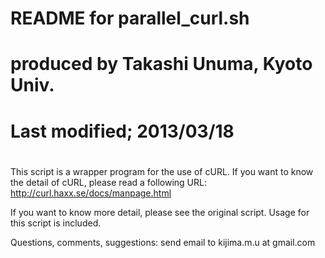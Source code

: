 #
# README for parallel_curl.sh
#
# produced by Takashi Unuma, Kyoto Univ.
#
# Last modified; 2013/03/18
#

This script is a wrapper program for the use of cURL. 
If you want to know the detail of cURL, please read a following URL: http://curl.haxx.se/docs/manpage.html
 
If you want to know more detail, please see the original script. 
Usage for this script is included.

Questions, comments, suggestions:  send email to kijima.m.u at gmail.com
